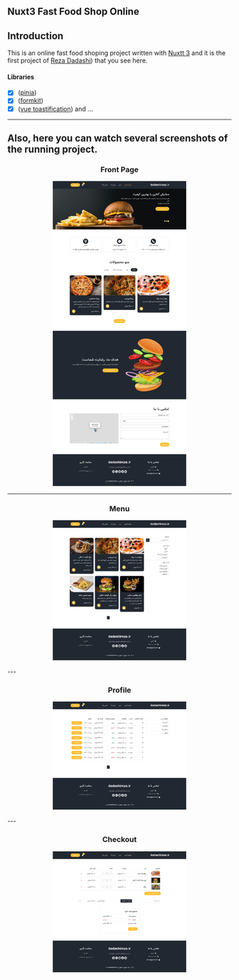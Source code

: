 ## Nuxt3 Fast Food Shop Online

## Introduction

This is an online fast food shoping project written with [Nuxtt 3](https://nuxt.com/) and it is the first project of [Reza Dadashi](https://github.com/RezaDadashi)) that you see here.

#### Libraries
- [x] ([pinia](https://pinia.vuejs.org))
- [x] ([formkit](https://formkit.com))
- [x] ([vue toastification](https://vue-toastification.maronato.dev))
and ...

---

## Also, here you can watch several screenshots of the running project.

<p align="center">
  <h3 align="center">Front Page</h3>
</p>
<p align="center">
<img alt="special sponsor appwrite" src="https://raw.githubusercontent.com/RezaDadashi/nuxt3-fast-food-shop-online/main/app/assets/images/1.png" width="300">
</p>

---

<p align="center">
  <h3 align="center">Menu</h3>
</p>
<p align="center">
<img alt="special sponsor appwrite" src="https://raw.githubusercontent.com/RezaDadashi/nuxt3-fast-food-shop-online/main/app/assets/images/2.png" width="300">
</p>
---
<p align="center">
  <h3 align="center">Profile</h3>
</p>
<p align="center">
<img alt="special sponsor appwrite" src="https://raw.githubusercontent.com/RezaDadashi/nuxt3-fast-food-shop-online/main/app/assets/images/3.png" width="300">
</p>
---
<p align="center">
  <h3 align="center">Checkout</h3>
</p>
<p align="center">
<img alt="special sponsor appwrite" src="https://raw.githubusercontent.com/RezaDadashi/nuxt3-fast-food-shop-online/main/app/assets/images/4.png" width="300">
</p>

  
  
  
